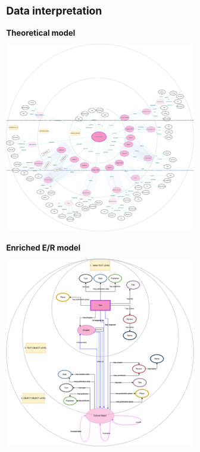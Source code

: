 # Data interpretation

## Theoretical model

![](../data/diagrams/theoretical-model.svg)

## Enriched E/R model

![](../data/diagrams/er-model-enriched.svg)

